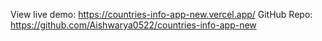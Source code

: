View live demo: https://countries-info-app-new.vercel.app/
GitHub Repo: https://github.com/Aishwarya0522/countries-info-app-new
